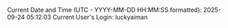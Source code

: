Current Date and Time (UTC - YYYY-MM-DD HH:MM:SS formatted): 2025-09-24 05:12:03
Current User's Login: luckyaiman
